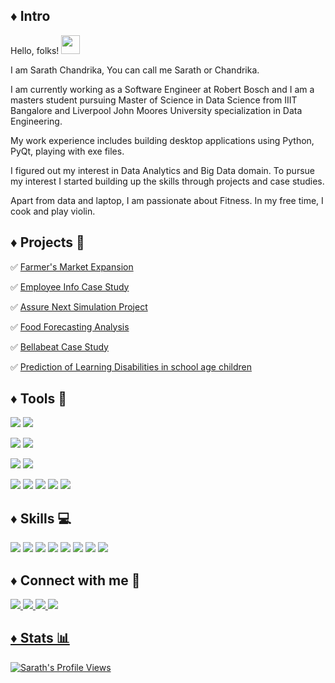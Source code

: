 ## ♦️ Intro

Hello, folks! <img src="https://raw.githubusercontent.com/MartinHeinz/MartinHeinz/master/wave.gif" width="30px">

I am Sarath Chandrika, You can call me Sarath or Chandrika. 

I am currently working as a Software Engineer at Robert Bosch and I am a masters student pursuing Master of Science in Data Science from IIIT Bangalore and Liverpool John Moores University specialization in Data Engineering. 

My work experience includes building desktop applications using Python, PyQt, playing with exe files. 

I figured out my interest in Data Analytics and Big Data domain. To pursue my interest I started building up the skills through projects and case studies. 

Apart from data and laptop, I am passionate about Fitness. In my free time, I cook and play violin. 


## ♦️ Projects 🚧

 ✅ [Farmer's Market Expansion](https://github.com/sarathchandrikak/Data-Analysis-Projects/tree/main/Farmer%20Expansion)

✅ [Employee Info Case Study](https://github.com/sarathchandrikak/sql-data-analysis/tree/main/Employee%20Info%20Case%20Study)

✅ [Assure Next Simulation Project](https://github.com/sarathchandrikak/Business-Analyst/tree/main/Excel)

✅ [Food Forecasting Analysis](https://github.com/sarathchandrikak/Food-Forecasting-Analysis)

✅ [Bellabeat Case Study](https://github.com/sarathchandrikak/Google-Data-Analytics-Capstone/blob/main/Markdown.pdf)

✅ [Prediction of Learning Disabilities in school age children](https://github.com/sarathchandrikak/Final-Year-Project)


## ♦️ Tools 🔨
![](https://img.shields.io/badge/Database-MySQL-informational?style=flat&logo=data:image/svg%2bxml;base64,<BASE64_DATA>)
![](https://img.shields.io/badge/Database-SQLServer-informational?style=flat&logo=data:image/svg%2bxml;base64,<BASE64_DATA>) 

![](https://img.shields.io/badge/DataVisualization-Tableau-informational?style=flat&logo=data:image/svg%2bxml;base64,<BASE64_DATA>)
![](https://img.shields.io/badge/DataVisualization-PowerBI-informational?style=flat&logo=data:image/svg%2bxml;base64,<BASE64_DATA>)


![](https://img.shields.io/badge/VersionControl-Git-informational?style=flat&logo=data:image/svg%2bxml;base64,<BASE64_DATA>)
![](https://img.shields.io/badge/VersionControl-BitBucket-informational?style=flat&logo=data:image/svg%2bxml;base64,<BASE64_DATA>)

![](https://img.shields.io/badge/Programming-Python-informational?style=flat&logo=data:image/svg%2bxml;base64,<BASE64_DATA>)
![](https://img.shields.io/badge/Spreadsheet-Excel-informational?style=flat&logo=data:image/svg%2bxml;base64,<BASE64_DATA>)
![](https://img.shields.io/badge/Cloud-Azure-informational?style=flat&logo=data:image/svg%2bxml;base64,<BASE64_DATA>)
![](https://img.shields.io/badge/Editor-VSCode-informational?style=flat&logo=data:image/svg%2bxml;base64,<BASE64_DATA>)
![](https://img.shields.io/badge/Frontend-PyQt-informational?style=flat&logo=data:image/svg%2bxml;base64,<BASE64_DATA>)


## ♦️ Skills 💻
![](https://img.shields.io/badge/DataAnalysis-informational?style=flat&logo=data:image/svg%2bxml;base64,<BASE64_DATA>)
![](https://img.shields.io/badge/HypothesisBuilding-informational?style=flat&logo=data:image/svg%2bxml;base64,<BASE64_DATA>)
![](https://img.shields.io/badge/Database-informational?style=flat&logo=data:image/svg%2bxml;base64,<BASE64_DATA>)
![](https://img.shields.io/badge/Statistics-informational?style=flat&logo=data:image/svg%2bxml;base64,<BASE64_DATA>)
![](https://img.shields.io/badge/ExploratoryDataAnalysis-informational?style=flat&logo=data:image/svg%2bxml;base64,<BASE64_DATA>)
![](https://img.shields.io/badge/FeatureEngineering-informational?style=flat&logo=data:image/svg%2bxml;base64,<BASE64_DATA>)
![](https://img.shields.io/badge/MachineLearning-informational?style=flat&logo=data:image/svg%2bxml;base64,<BASE64_DATA>)
![](https://img.shields.io/badge/TimeSeriesAnalysis-informational?style=flat&logo=data:image/svg%2bxml;base64,<BASE64_DATA>)


## ♦️ Connect with me 🔗
<p>
<a href="mailto:sarathchandrikaksc@gmail.com"> <img src="https://img.shields.io/badge/Gmail-D14836?style=for-the-badge&logo=gmail&logoColor=white"</a>
<a href="https://www.linkedin.com/in/sarath-chandrika-k/"> <img src="https://img.shields.io/badge/LinkedIn-0077B5?style=for-the-badge&logo=linkedin&logoColor=white"</a>
<a href="https://public.tableau.com/app/profile/sarath.chandrika.k"> <img src="https://img.shields.io/badge/Tableau-E97627?style=for-the-badge&logo=Tableau&logoColor=white"</a>
<a href="https://www.instagram.com/sarath.chandrikak/"> <img src="https://img.shields.io/badge/Instagram-E4405F?style=for-the-badge&logo=instagram&logoColor=white"</a>  
</p>
  
  
## ♦️ Stats 📊
  
![Sarath's Profile Views](https://komarev.com/ghpvc/?username=sarathchandrikak)
  
<!-- ![Sarath's GitHub stats](https://github-readme-stats.vercel.app/api?username=sarathchandrikak&show_icons=true&theme=dark) -->








<!---
sarathchandrikak/sarathchandrikak is a ✨ special ✨ repository because its `README.md` (this file) appears on your GitHub profile.
You can click the Preview link to take a look at your changes.
--->
